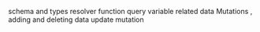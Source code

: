 schema and types
resolver function
query variable
related data
Mutations , adding and deleting data
update mutation